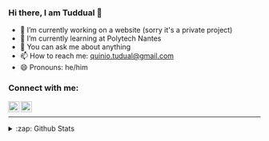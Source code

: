 ### Hi there, I am Tuddual 👋

- 🔭 I’m currently working on a website (sorry it's a private project)
- 🌱 I’m currently learning at Polytech Nantes
- 💬 You can ask me about anything
- 📫 How to reach me: quinio.tudual@gmail.com
- 😄 Pronouns: he/him

### Connect with me:

[<img align="left" alt="codeSTACKr | Twitter" width="22px" src="https://cdn.jsdelivr.net/npm/simple-icons@v3/icons/twitter.svg" />][twitter]
[<img align="left" alt="codeSTACKr | LinkedIn" width="22px" src="https://cdn.jsdelivr.net/npm/simple-icons@v3/icons/linkedin.svg" />][linkedin]

</br>

---

<details>
  <summary>:zap: Github Stats</summary>

  <img align="left" alt="codeSTACKr's Github Stats" src="https://github-readme-stats.codestackr.vercel.app/api?username=Tuddual&show_icons=true&hide_border=true" />

</details>

[twitter]: https://twitter.com/Tudcoding
[linkedin]: https://linkedin.com/in/tudual-quinio
